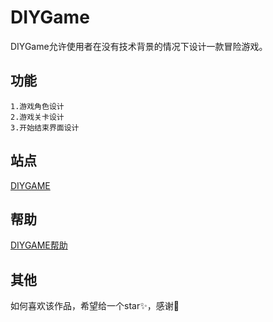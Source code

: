 # DIYGame
DIYGame允许使用者在没有技术背景的情况下设计一款冒险游戏。

## 功能
```
1.游戏角色设计
2.游戏关卡设计
3.开始结束界面设计
```

## 站点

[DIYGAME](http://diygame.vip)


## 帮助

[DIYGAME帮助](http://diygame.vip/#/help)

## 其他

如何喜欢该作品，希望给一个star✨，感谢🙏
